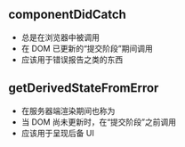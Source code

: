 ## componentDidCatch

- 总是在浏览器中被调用
- 在 DOM 已更新的“提交阶段”期间调用
- 应该用于错误报告之类的东西

## getDerivedStateFromError

- 在服务器端渲染期间也称为
- 当 DOM 尚未更新时，在“提交阶段”之前调用
- 应该用于呈现后备 UI
